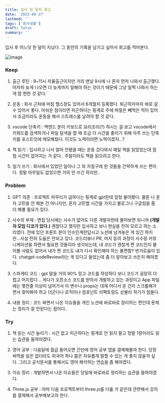 ```yaml
---
title: 입사 한 달차 회고
date: '2023-09-27'
lastmod: ''
tags: ['회사생활']
draft: false
summary: ''
---
```


입사 후 어느덧 한 달이 지났다. 그 동안의 기록을 남기고 싶어서 회고를 적어본다.

![image](/static/images/3915dd3fda0a299b324ed7185766f856.jpg)

### Keep

1. 출근 루틴 : 9~11시 자율출근이지만 거의 맨날 9시에 나 혼자 먼저 나와서 출근했다. 어차피 늦게 나오면 더 늦게까지 일해야 하는 것이기 때문에 그냥 일찍 나와서 하는 게 맘 편한 것 같다.

2. 운동 : 회사 근처에 마침 헬스장도 있어서 6개월치 등록했다. 퇴근하자마자 바로 갈 수 있어서 좋다.
   아쉬운 점이라면 피곤하다는 핑계로 주에 며칠은 빼먹은 적이 있어서 조금이라도 운동을 해서 스트레스를 날려야 할 것 같다.

3. vscode 단축키 : 백엔드 분이 키보드로 요리조리(?) 하시는 걸 보고 vscode에서 키워드를 검색하거나 파일 탐색을 할 때 조금 더 시간을 줄이기 위해 자주 쓰는 단축키를 포스트잇에 메모해뒀다. 이것도 노력이라면 노력이겠지...?

4. 책 읽기 : 입사하고 나서 얼마 안됐을 때는 운동 갔다와서 매일 책을 읽었었는데 점점 시간이 없어지는 거 같다.. 주말이라도 책을 읽으려고 한다.

5. 일기 쓰기 : 회사에서 있었던 일이나 그 외 자질구레 한 것들을 간략하게 쓰는 편이다. 정말 아무일도 없었으면 거의 안 쓰긴 하지만..

### Problem

1. GPT 의존 : 프로젝트 마무리가 급하다는 핑계로 gpt한테 엄청 물어봤다. 물론 나 혼자 고민을 안 해본 건 아니지만, 혼자 고민할 시간을 가지고 블로그나 구글링을 좀 더 해볼 필요가 있다.

2. 사수의 부재 : 면접 당시에는 사수가 없어도 다른 개발자한테 물어보면 되니까 **(개발자 모임 디코가 있다.)** 괜찮다고 했지만 입사하고 보니 현실을 전혀 모르고 하는 소리였다. 전에 있던 프론트 분이 인수인계란답시고 노션에 남겨놓은 게 있긴 하지만...사실 전혀 도움은 안되고 있다.
   코드리뷰나 PR, 머지 등의 과정이 사수랑 커뮤니케이션을 하면서 필요한 것들이라 생각되는데, 내 코드가 괜찮게 짠 코드인지 물어볼 사람도 없어서 내가 짠 코드도 내가 다시 확인해야 하는 불편함? 번거로움이 있다. chatgpt-codeReview라는 게 있다고 들었는데 좀 더 알아보고 쓰든지 해야겠다.

3. 스파게티 코드 : gpt 말을 거의 90% 믿고 코드를 작성하다 보니 코드가 굉장히 더럽고 어지럽다... 게다가 오픈소스 코드를 받아서 개발하고 있는 과정이고 App 파일에는 몇천줄 이상이 넘어가서 이 변수나 props는 대체 어디서 온 건지 스크롤해가면서 찾아봐야 하고 더군다나 로직이나 컴포넌트 리팩토링도 섣불리 하기가 힘들다.

4. 내용 정리 : 코드 짜면서 나온 이슈들을 개인 노션에 바로바로 정리하는 편인데 문제는 정리가 잘 안된다는 점이다..

### Try

1. 책 읽는 시간 늘리기 : 시간 없고 피곤하다는 핑계로 안 읽지 말고 정말 1장이라도 읽는 습관을 들여야겠다.

2. 영어 공부 : 다음달에 월급 들어오면 간만에 영어 공부 앱을 결제해볼까 한다. 당장 써먹을 일은 없더라도 외국어 하나 쯤은 자유롭게 말할 수 있는 게 좋지 않을까 싶다. 그리고 공식문서를 통해서도 영어 해석하는 연습을 좀 해야겠다.

3. 이슈 정리 : 개발하면서 나온 이슈들은 당일에 바로바로 정리하는 습관을 들여야겠다.

4. Three.js 공부 : 아마 다음 프로젝트부터 three.js를 다룰 거 같은데 관련해서 강의를 결제해서 공부해보고자 한다.
